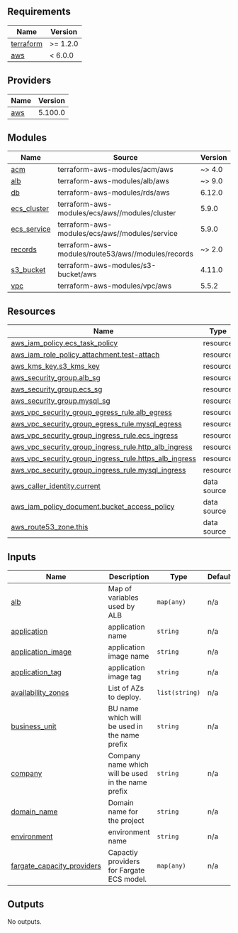 <!-- BEGIN_TF_DOCS -->
## Requirements

| Name | Version |
|------|---------|
| <a name="requirement_terraform"></a> [terraform](#requirement\_terraform) | >= 1.2.0 |
| <a name="requirement_aws"></a> [aws](#requirement\_aws) | < 6.0.0 |

## Providers

| Name | Version |
|------|---------|
| <a name="provider_aws"></a> [aws](#provider\_aws) | 5.100.0 |

## Modules

| Name | Source | Version |
|------|--------|---------|
| <a name="module_acm"></a> [acm](#module\_acm) | terraform-aws-modules/acm/aws | ~> 4.0 |
| <a name="module_alb"></a> [alb](#module\_alb) | terraform-aws-modules/alb/aws | ~> 9.0 |
| <a name="module_db"></a> [db](#module\_db) | terraform-aws-modules/rds/aws | 6.12.0 |
| <a name="module_ecs_cluster"></a> [ecs\_cluster](#module\_ecs\_cluster) | terraform-aws-modules/ecs/aws//modules/cluster | 5.9.0 |
| <a name="module_ecs_service"></a> [ecs\_service](#module\_ecs\_service) | terraform-aws-modules/ecs/aws//modules/service | 5.9.0 |
| <a name="module_records"></a> [records](#module\_records) | terraform-aws-modules/route53/aws//modules/records | ~> 2.0 |
| <a name="module_s3_bucket"></a> [s3\_bucket](#module\_s3\_bucket) | terraform-aws-modules/s3-bucket/aws | 4.11.0 |
| <a name="module_vpc"></a> [vpc](#module\_vpc) | terraform-aws-modules/vpc/aws | 5.5.2 |

## Resources

| Name | Type |
|------|------|
| [aws_iam_policy.ecs_task_policy](https://registry.terraform.io/providers/hashicorp/aws/latest/docs/resources/iam_policy) | resource |
| [aws_iam_role_policy_attachment.test-attach](https://registry.terraform.io/providers/hashicorp/aws/latest/docs/resources/iam_role_policy_attachment) | resource |
| [aws_kms_key.s3_kms_key](https://registry.terraform.io/providers/hashicorp/aws/latest/docs/resources/kms_key) | resource |
| [aws_security_group.alb_sg](https://registry.terraform.io/providers/hashicorp/aws/latest/docs/resources/security_group) | resource |
| [aws_security_group.ecs_sg](https://registry.terraform.io/providers/hashicorp/aws/latest/docs/resources/security_group) | resource |
| [aws_security_group.mysql_sg](https://registry.terraform.io/providers/hashicorp/aws/latest/docs/resources/security_group) | resource |
| [aws_vpc_security_group_egress_rule.alb_egress](https://registry.terraform.io/providers/hashicorp/aws/latest/docs/resources/vpc_security_group_egress_rule) | resource |
| [aws_vpc_security_group_egress_rule.mysql_egress](https://registry.terraform.io/providers/hashicorp/aws/latest/docs/resources/vpc_security_group_egress_rule) | resource |
| [aws_vpc_security_group_ingress_rule.ecs_ingress](https://registry.terraform.io/providers/hashicorp/aws/latest/docs/resources/vpc_security_group_ingress_rule) | resource |
| [aws_vpc_security_group_ingress_rule.http_alb_ingress](https://registry.terraform.io/providers/hashicorp/aws/latest/docs/resources/vpc_security_group_ingress_rule) | resource |
| [aws_vpc_security_group_ingress_rule.https_alb_ingress](https://registry.terraform.io/providers/hashicorp/aws/latest/docs/resources/vpc_security_group_ingress_rule) | resource |
| [aws_vpc_security_group_ingress_rule.mysql_ingress](https://registry.terraform.io/providers/hashicorp/aws/latest/docs/resources/vpc_security_group_ingress_rule) | resource |
| [aws_caller_identity.current](https://registry.terraform.io/providers/hashicorp/aws/latest/docs/data-sources/caller_identity) | data source |
| [aws_iam_policy_document.bucket_access_policy](https://registry.terraform.io/providers/hashicorp/aws/latest/docs/data-sources/iam_policy_document) | data source |
| [aws_route53_zone.this](https://registry.terraform.io/providers/hashicorp/aws/latest/docs/data-sources/route53_zone) | data source |

## Inputs

| Name | Description | Type | Default | Required |
|------|-------------|------|---------|:--------:|
| <a name="input_alb"></a> [alb](#input\_alb) | Map of variables used by ALB | `map(any)` | n/a | yes |
| <a name="input_application"></a> [application](#input\_application) | application name | `string` | n/a | yes |
| <a name="input_application_image"></a> [application\_image](#input\_application\_image) | application image name | `string` | n/a | yes |
| <a name="input_application_tag"></a> [application\_tag](#input\_application\_tag) | application image tag | `string` | n/a | yes |
| <a name="input_availability_zones"></a> [availability\_zones](#input\_availability\_zones) | List of AZs to deploy. | `list(string)` | n/a | yes |
| <a name="input_business_unit"></a> [business\_unit](#input\_business\_unit) | BU name which will be used in the name prefix | `string` | n/a | yes |
| <a name="input_company"></a> [company](#input\_company) | Company name which will be used in the name prefix | `string` | n/a | yes |
| <a name="input_domain_name"></a> [domain\_name](#input\_domain\_name) | Domain name for the project | `string` | n/a | yes |
| <a name="input_environment"></a> [environment](#input\_environment) | environment name | `string` | n/a | yes |
| <a name="input_fargate_capacity_providers"></a> [fargate\_capacity\_providers](#input\_fargate\_capacity\_providers) | Capactiy providers for Fargate ECS model. | `map(any)` | n/a | yes |

## Outputs

No outputs.
<!-- END_TF_DOCS -->
